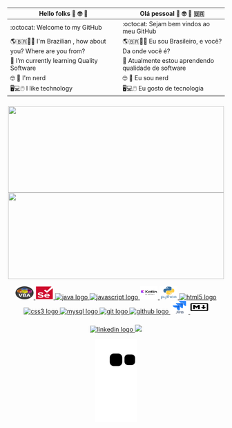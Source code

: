 
Hello folks 👋 🤓 🖖 | Olá pessoal 👋 🤓 🖖 :brazil: 
--|--
:octocat: Welcome to my GitHub| :octocat: Sejam bem vindos ao meu GitHub
🌎🇧🇷💚💛 I'm Brazilian , how about you? Where are you from? | 🌎🇧🇷💚💛 Eu sou Brasileiro, e você? Da onde você é?
🌱 I’m currently learning Quality Software | 🌱 Atualmente estou aprendendo qualidade de software
🤓 🖖  I'm nerd | 🤓 🖖 Eu sou nerd
🖥️💻🖱️ I like technology | 🖥️💻🖱️  Eu gosto de tecnologia




<!--
**WillianROM/WillianROM** is a ✨ _special_ ✨ repository because its `README.md` (this file) appears on your GitHub profile.

Here are some ideas to get you started:

- 🔭 I’m currently working on ...
- 🌱 I’m currently learning ...
- 👯 I’m looking to collaborate on ...
- 🤔 I’m looking for help with ...
- 💬 Ask me about ...
- 📫 How to reach me: ...
- 😄 Pronouns: ...
- ⚡ Fun fact: ...
-->

###


<div align="center">
    <a href="https://github.com/willianROM">
  <img height="200" width="500" align="center" src="https://github-readme-stats.vercel.app/api?username=willianROM&show_icons=true&theme=onedark"/>
  
  <img height="200" width="500" align="center" src="https://github-readme-stats.vercel.app/api/top-langs/?username=willianROM&layout=compact&langs_count=10&theme=onedark" />
  
 
</div>
 <br>
</div>

<div align="center">
  <img src="https://github.com/WillianROM/WillianROM/blob/main/.github/imagem/vba.png" height="30" width="42" alt="vba logo"  />
  <img src="https://github.com/devicons/devicon/blob/v2.15.1/icons/selenium/selenium-original.svg" height="30" width="42" alt="selenium logo"  />
  <img src="https://cdn.jsdelivr.net/gh/devicons/devicon/icons/java/java-original.svg" height="30" width="42" alt="java logo"  />
  <img src="https://cdn.jsdelivr.net/gh/devicons/devicon/icons/javascript/javascript-original.svg" height="30" width="42" alt="javascript logo"  />
  <img src="https://github.com/devicons/devicon/blob/v2.15.1/icons/kotlin/kotlin-original-wordmark.svg" height="30" width="42" alt="kotlin logo"  />
  <img src="https://github.com/devicons/devicon/blob/v2.15.1/icons/python/python-original-wordmark.svg" height="30" width="42" alt="python logo"  />
  <img src="https://cdn.jsdelivr.net/gh/devicons/devicon/icons/html5/html5-original.svg" height="30" width="42" alt="html5 logo"  />
  <img src="https://cdn.jsdelivr.net/gh/devicons/devicon/icons/css3/css3-original.svg" height="30" width="42" alt="css3 logo"  />
  <img src="https://cdn.jsdelivr.net/gh/devicons/devicon/icons/mysql/mysql-original.svg" height="30" width="42" alt="mysql logo"  />
  <img src="https://cdn.jsdelivr.net/gh/devicons/devicon/icons/git/git-original.svg" height="30" width="42" alt="git logo"  />
  <img src="https://cdn.jsdelivr.net/gh/devicons/devicon/icons/github/github-original.svg" height="30" width="42" alt="github logo"  />
  <img src="https://github.com/devicons/devicon/blob/v2.15.1/icons/jira/jira-original-wordmark.svg" height="30" width="42" alt="jira logo"  />
  <img src="https://github.com/devicons/devicon/blob/v2.15.1/icons/markdown/markdown-original.svg" height="30" width="42" alt="markdown logo"  />
</div>

###

<div align="center">
  <a href="https://www.linkedin.com/in/willianrom/" target="_blank">
        <img src="https://img.shields.io/static/v1?message=LinkedIn&logo=linkedin&label=&color=0077B5&logoColor=white&labelColor=&style=for-the-badge" height="35" alt="linkedin logo"  />
  </a>
  <a href="https://www.youtube.com/channel/UCFOH98W1eYYtNmVx4qo3wLQ" target="_blank">
        <img src="https://img.shields.io/badge/-Youtube-%23EA4335?style=for-the-badge&logo=youtube&logoColor=white" height="35"  target="_blank">
  </a>

![Snake animation](https://github.com/WillianROM/WillianROM/blob/output/github-contribution-grid-snake.svg)

</div>


